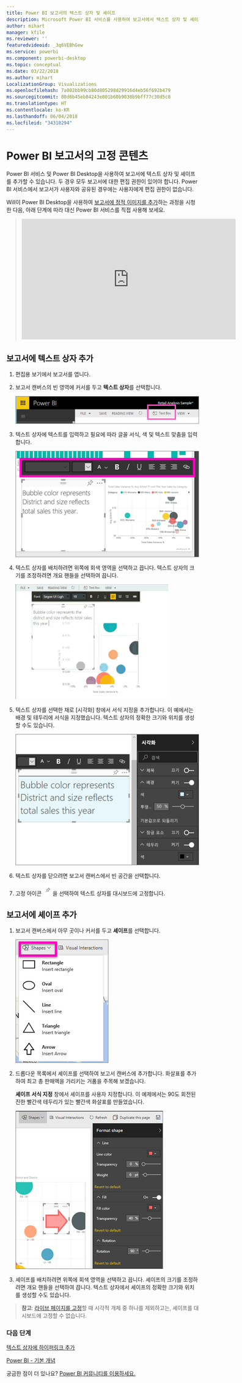 ```yaml
---
title: Power BI 보고서의 텍스트 상자 및 셰이프
description: Microsoft Power BI 서비스를 사용하여 보고서에서 텍스트 상자 및 셰이프를 추가하고 만드는 방법에 대한 설명서입니다.
author: mihart
manager: kfile
ms.reviewer: ''
featuredvideoid: _3q6VEBhGew
ms.service: powerbi
ms.component: powerbi-desktop
ms.topic: conceptual
ms.date: 03/22/2018
ms.author: mihart
LocalizationGroup: Visualizations
ms.openlocfilehash: 7a002bb99cb80d805298d29916d4eb56f692b479
ms.sourcegitcommit: 80d6b45eb84243e801b60b9038b9bff77c30d5c8
ms.translationtype: HT
ms.contentlocale: ko-KR
ms.lasthandoff: 06/04/2018
ms.locfileid: "34310294"
---
```

# <a name="static-content-in-power-bi-reports"></a>Power BI 보고서의 고정 콘텐츠
Power BI 서비스 및 Power BI Desktop을 사용하여 보고서에 텍스트 상자 및 셰이프를 추가할 수 있습니다. 두 경우 모두 보고서에 대한 편집 권한이 있어야 합니다. Power BI 서비스에서 보고서가 사용자와 공유된 경우에는 사용자에게 편집 권한이 없습니다. 

Will이 Power BI Desktop을 사용하여 [보고서에 정적 이미지를 추가](guided-learning/visualizations.yml?tutorial-step=11)하는 과정을 시청한 다음, 아래 단계에 따라 대신 Power BI 서비스를 직접 사용해 보세요.
> 
> <iframe width="560" height="315" src="https://www.youtube.com/embed/_3q6VEBhGew" frameborder="0" allowfullscreen></iframe>
> 

## <a name="add-a-text-box-to-a-report"></a>보고서에 텍스트 상자 추가
1. 편집용 보기에서 보고서를 엽니다.

2. 보고서 캔버스의 빈 영역에 커서를 두고 **텍스트 상자**를 선택합니다.
   
   ![](media/power-bi-reports-add-text-and-shapes/pbi_textbox.png)
2. 텍스트 상자에 텍스트를 입력하고 필요에 따라 글꼴 서식, 색 및 텍스트 맞춤을 입력합니다. 
   
   ![](media/power-bi-reports-add-text-and-shapes/pbi_textbox2new.png)
3. 텍스트 상자를 배치하려면 위쪽에 회색 영역을 선택하고 끕니다. 텍스트 상자의 크기를 조정하려면 개요 핸들을 선택하여 끕니다. 
   
   ![](media/power-bi-reports-add-text-and-shapes/textboxsmaller.gif)

4. 텍스트 상자를 선택한 채로 [시각화] 창에서 서식 지정을 추가합니다. 이 예에서는 배경 및 테두리에 서식을 지정했습니다. 텍스트 상자의 정확한 크기와 위치를 생성할 수도 있습니다.  

   ![](media/power-bi-reports-add-text-and-shapes/power-bi-borders.png)

5. 텍스트 상자를 닫으려면 보고서 캔버스에서 빈 공간을 선택합니다. 

5. 고정 아이콘 ![](media/power-bi-reports-add-text-and-shapes/pbi_pintile.png)을 선택하여 텍스트 상자를 대시보드에 고정합니다. 

## <a name="add-a-shape-to-a-report"></a>보고서에 셰이프 추가
1. 보고서 캔버스에서 아무 곳이나 커서를 두고 **셰이프**를 선택합니다.
   
   ![](media/power-bi-reports-add-text-and-shapes/power-bi-shapes.png)
2. 드롭다운 목록에서 셰이프를 선택하여 보고서 캔버스에 추가합니다. 화살표를 추가하여 최고 총 판매액을 가리키는 거품을 주목해 보겠습니다. 
   
   **셰이프 서식 지정** 창에서 셰이프를 사용자 지정합니다. 이 예제에서는 90도 회전된 진한 빨간색 테두리가 있는 빨간색 화살표를 만들었습니다.
   
   ![](media/power-bi-reports-add-text-and-shapes/power-bi-arrrow.png)
3. 셰이프를 배치하려면 위쪽에 회색 영역을 선택하고 끕니다. 셰이프의 크기를 조정하려면 개요 핸들을 선택하여 끕니다. 텍스트 상자에서 셰이프의 정확한 크기와 위치를 생성할 수도 있습니다.

> **참고**: [라이브 페이지를 고정](service-dashboard-pin-live-tile-from-report.md)할 때 시각적 개체 중 하나를 제외하고는, 셰이프를 대시보드에 고정할 수 없습니다. 
> 
> 

### <a name="next-steps"></a>다음 단계
[텍스트 상자에 하이퍼링크 추가](service-add-hyperlink-to-text-box.md)

[Power BI - 기본 개념](service-basic-concepts.md)

궁금한 점이 더 있나요? [Power BI 커뮤니티를 이용하세요.](http://community.powerbi.com/)
